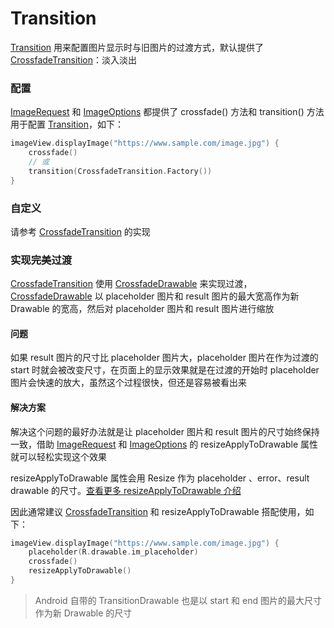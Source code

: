# Transition

[Transition] 用来配置图片显示时与旧图片的过渡方式，默认提供了 [CrossfadeTransition]：淡入淡出

### 配置

[ImageRequest] 和 [ImageOptions] 都提供了 crossfade() 方法和 transition() 方法用于配置 [Transition]，如下：

```kotlin
imageView.displayImage("https://www.sample.com/image.jpg") {
    crossfade()
    // 或
    transition(CrossfadeTransition.Factory())
}
```

### 自定义

请参考 [CrossfadeTransition] 的实现

### 实现完美过渡

[CrossfadeTransition] 使用 [CrossfadeDrawable] 来实现过渡，[CrossfadeDrawable] 以 placeholder 图片和 result
图片的最大宽高作为新 Drawable 的宽高，然后对 placeholder 图片和 result 图片进行缩放

#### 问题
如果 result 图片的尺寸比 placeholder 图片大，placeholder 图片在作为过渡的 start 时就会被改变尺寸，在页面上的显示效果就是在过渡的开始时 placeholder
图片会快速的放大，虽然这个过程很快，但还是容易被看出来

#### 解决方案
解决这个问题的最好办法就是让 placeholder 图片和 result 图片的尺寸始终保持一致，借助 [ImageRequest] 和 [ImageOptions] 的
resizeApplyToDrawable 属性就可以轻松实现这个效果

resizeApplyToDrawable 属性会用 Resize 作为 placeholder 、error、result
drawable 的尺寸。[查看更多 resizeApplyToDrawable 介绍][resize]

因此通常建议 [CrossfadeTransition] 和 resizeApplyToDrawable 搭配使用，如下：

```kotlin
imageView.displayImage("https://www.sample.com/image.jpg") {
    placeholder(R.drawable.im_placeholder)
    crossfade()
    resizeApplyToDrawable()
}
```

> Android 自带的 TransitionDrawable 也是以 start 和 end 图片的最大尺寸作为新 Drawable 的尺寸

[Transition]: ../../sketch/src/main/java/com/github/panpf/sketch/transition/Transition.kt

[CrossfadeTransition]: ../../sketch/src/main/java/com/github/panpf/sketch/transition/CrossfadeTransition.kt

[ImageRequest]: ../../sketch/src/main/java/com/github/panpf/sketch/request/ImageRequest.kt

[ImageOptions]: ../../sketch/src/main/java/com/github/panpf/sketch/request/ImageOptions.kt

[CrossfadeDrawable]: ../../sketch/src/main/java/com/github/panpf/sketch/drawable/internal/CrossfadeDrawable.kt

[resize]: resize.md